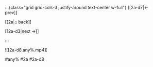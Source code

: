 :::{class="grid grid-cols-3 justify-around text-center w-full"}
[[2a-d7|← prev]]

[[2a|⌂ back]]

[[2a-d3|next →]]

:::

![[2a-d8.any%.mp4]]

#any% #2a #2a-d8